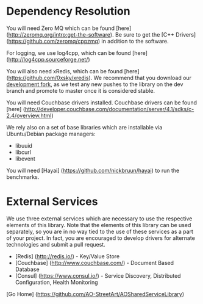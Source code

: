 # Dependency Resolution

You will need Zero MQ which can be found [here] (http://zeromq.org/intro:get-the-software). Be sure to get the [C++ Drivers] (https://github.com/zeromq/cppzmq) in addition to the software.

For logging, we use log4cpp, which can be found [here] (http://log4cpp.sourceforge.net/)

You will also need xRedis, which can be found [here] (https://github.com/0xsky/xredis).  We recommend that you download our [development fork](https://github.com/AO-StreetArt/xredis), as we test any new pushes to the library on the dev branch and promote to master once it is considered stable.

You will need Couchbase drivers installed.  Couchbase drivers can be found [here] (http://developer.couchbase.com/documentation/server/4.1/sdks/c-2.4/overview.html)

We rely also on a set of base libraries which are installable via Ubuntu/Debian package managers:
* libuuid
* libcurl
* libevent

You will need [Hayai] (https://github.com/nickbruun/hayai) to run the benchmarks.

# External Services

We use three external services which are necessary to use the respective elements of this library.  Note that the elements of this library can be used separately, so you are in no way tied to the use of these services as a part of your project.  In fact, you are encouraged to develop drivers for alternate technologies and submit a pull request.

* [Redis] (http://redis.io/) - Key/Value Store
* [Couchbase] (http://www.couchbase.com/) - Document Based Database
* [Consul] (https://www.consul.io/) - Service Discovery, Distributed Configuration, Health Monitoring


[Go Home] (https://github.com/AO-StreetArt/AOSharedServiceLibrary)
